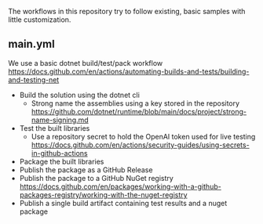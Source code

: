 The workflows in this repository try to follow existing, basic samples with little customization.

## main.yml
We use a basic dotnet build/test/pack workflow  
https://docs.github.com/en/actions/automating-builds-and-tests/building-and-testing-net

- Build the solution using the dotnet cli
  - Strong name the assemblies using a key stored in the repository  
    https://github.com/dotnet/runtime/blob/main/docs/project/strong-name-signing.md
- Test the built libraries
  - Use a repository secret to hold the OpenAI token used for live testing  
    https://docs.github.com/en/actions/security-guides/using-secrets-in-github-actions
- Package the built libraries
- Publish the package as a GitHub Release
- Publish the package to a GitHub NuGet registry  
  https://docs.github.com/en/packages/working-with-a-github-packages-registry/working-with-the-nuget-registry
- Publish a single build artifact containing test results and a nuget package